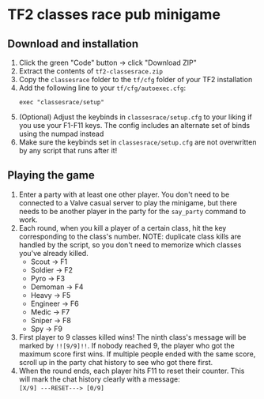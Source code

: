 # TF2 classes race pub minigame
## Download and installation
1. Click the green "Code" button -> click "Download ZIP"
2. Extract the contents of `tf2-classesrace.zip`
3. Copy the `classesrace` folder to the `tf/cfg` folder of your TF2 installation
4. Add the following line to your `tf/cfg/autoexec.cfg`:  
   ```
   exec "classesrace/setup"
   ```
5. (Optional) Adjust the keybinds in `classesrace/setup.cfg` to your liking if you use your F1-F11 keys. The config includes an alternate set of binds using the numpad instead
6. Make sure the keybinds set in `classesrace/setup.cfg` are not overwritten by any script that runs after it!

## Playing the game
1. Enter a party with at least one other player. You don't need to be connected to a Valve casual server to play the minigame, but there needs to be another player in the party for the `say_party` command to work.
2. Each round, when you kill a player of a certain class, hit the key corresponding to the class's number. NOTE: duplicate class kills are handled by the script, so you don't need to memorize which classes you've already killed.
   - Scout -> F1
   - Soldier -> F2
   - Pyro -> F3
   - Demoman -> F4
   - Heavy -> F5
   - Engineer -> F6
   - Medic -> F7
   - Sniper -> F8
   - Spy -> F9
3. First player to 9 classes killed wins! The ninth class's message will be marked by `!![9/9]!!`. If nobody reached 9, the player who got the maximum score first wins. If multiple people ended with the same score, scroll up in the party chat history to see who got there first.
4. When the round ends, each player hits F11 to reset their counter. This will mark the chat history clearly with a message:  
   `[X/9] ---RESET---> [0/9]`
